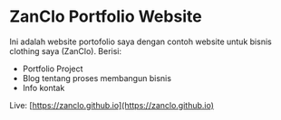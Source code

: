 # ZanClo Portfolio Website

Ini adalah website portofolio saya dengan contoh website untuk bisnis clothing saya (ZanClo). Berisi:
- Portfolio Project
- Blog tentang proses membangun bisnis
- Info kontak

Live: [https://zanclo.github.io](https://zanclo.github.io)
